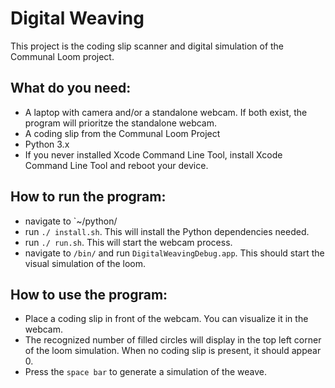 # Digital Weaving 

This project is the coding slip scanner and digital simulation of the Communal Loom project. 

## What do you need:
- A laptop with camera and/or a standalone webcam. If both exist, the program will prioritze the standalone webcam. 
- A coding slip from the Communal Loom Project 
- Python 3.x
- If you never installed Xcode Command Line Tool, install Xcode Command Line Tool and reboot your device. 

## How to run the program:
- navigate to `~/python/
- run `./ install.sh`. This will install the Python dependencies needed.
- run `./ run.sh`. This will start the webcam process.
- navigate to `/bin/` and run `DigitalWeavingDebug.app`. This should start the visual simulation of the loom. 

## How to use the program:
- Place a coding slip in front of the webcam. You can visualize it in the webcam. 
- The recognized number of filled circles will display in the top left corner of the loom simulation. When no coding slip is present, it should appear 0.
- Press the `space bar` to generate a simulation of the weave. 
